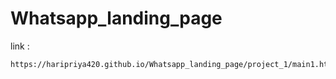 # Whatsapp_landing_page

link :

    https://haripriya420.github.io/Whatsapp_landing_page/project_1/main1.html
